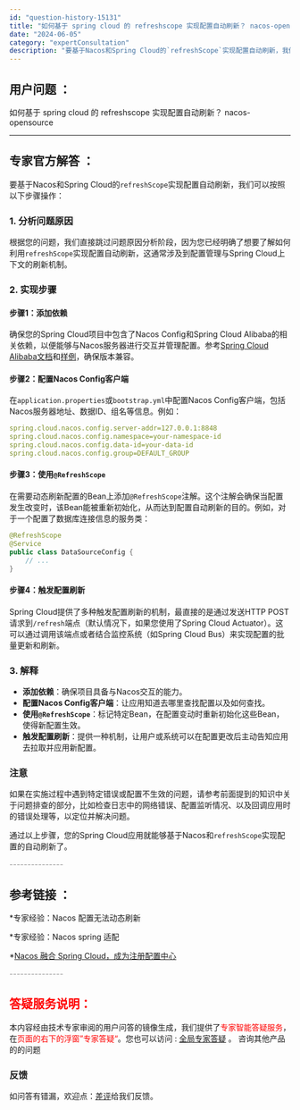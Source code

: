 ```yaml
---
id: "question-history-15131"
title: "如何基于 spring cloud 的 refreshscope 实现配置自动刷新？ nacos-opensource"
date: "2024-06-05"
category: "expertConsultation"
description: "要基于Nacos和Spring Cloud的`refreshScope`实现配置自动刷新，我们可以按照以下步骤操作：### 1. 分析问题原因根据您的问题，我们直接跳过问题原因分析阶段，因为您已经明确了想要了解如何利用`refreshScope`实现配置自动刷新，这通常涉及到配置管理与Spring "
---
```


## 用户问题 ： 
 如何基于 spring cloud 的 refreshscope 实现配置自动刷新？ nacos-opensource 

---------------
## 专家官方解答 ：

要基于Nacos和Spring Cloud的`refreshScope`实现配置自动刷新，我们可以按照以下步骤操作：

### 1. 分析问题原因
根据您的问题，我们直接跳过问题原因分析阶段，因为您已经明确了想要了解如何利用`refreshScope`实现配置自动刷新，这通常涉及到配置管理与Spring Cloud上下文的刷新机制。

### 2. 实现步骤

#### 步骤1：添加依赖
确保您的Spring Cloud项目中包含了Nacos Config和Spring Cloud Alibaba的相关依赖，以便能够与Nacos服务器进行交互并管理配置。参考[Spring Cloud Alibaba文档](https://github.com/spring-cloud-incubator/spring-cloud-alibaba/wiki/Nacos-config)和[样例](https://github.com/nacos-group/nacos-spring-boot-project/tree/master/nacos-spring-boot-samples)，确保版本兼容。

#### 步骤2：配置Nacos Config客户端
在`application.properties`或`bootstrap.yml`中配置Nacos Config客户端，包括Nacos服务器地址、数据ID、组名等信息。例如：
```yaml
spring.cloud.nacos.config.server-addr=127.0.0.1:8848
spring.cloud.nacos.config.namespace=your-namespace-id
spring.cloud.nacos.config.data-id=your-data-id
spring.cloud.nacos.config.group=DEFAULT_GROUP
```

#### 步骤3：使用`@RefreshScope`
在需要动态刷新配置的Bean上添加`@RefreshScope`注解。这个注解会确保当配置发生改变时，该Bean能被重新初始化，从而达到配置自动刷新的目的。例如，对于一个配置了数据库连接信息的服务类：
```java
@RefreshScope
@Service
public class DataSourceConfig {
    // ...
}
```

#### 步骤4：触发配置刷新
Spring Cloud提供了多种触发配置刷新的机制，最直接的是通过发送HTTP POST请求到`/refresh`端点（默认情况下，如果您使用了Spring Cloud Actuator）。这可以通过调用该端点或者结合监控系统（如Spring Cloud Bus）来实现配置的批量更新和刷新。

### 3. 解释
- **添加依赖**：确保项目具备与Nacos交互的能力。
- **配置Nacos Config客户端**：让应用知道去哪里查找配置以及如何查找。
- **使用`@RefreshScope`**：标记特定Bean，在配置变动时重新初始化这些Bean，使得新配置生效。
- **触发配置刷新**：提供一种机制，让用户或系统可以在配置更改后主动告知应用去拉取并应用新配置。

### 注意
如果在实施过程中遇到特定错误或配置不生效的问题，请参考前面提到的知识中关于问题排查的部分，比如检查日志中的网络错误、配置监听情况、以及回调应用时的错误处理等，以定位并解决问题。

通过以上步骤，您的Spring Cloud应用就能够基于Nacos和`refreshScope`实现配置的自动刷新了。


<font color="#949494">---------------</font> 


## 参考链接 ：

*专家经验：Nacos 配置无法动态刷新 
 
 *专家经验：Nacos spring 适配 
 
 *[Nacos 融合 Spring Cloud，成为注册配置中心](https://nacos.io/docs/latest/ecology/use-nacos-with-spring-cloud)


 <font color="#949494">---------------</font> 
 


## <font color="#FF0000">答疑服务说明：</font> 

本内容经由技术专家审阅的用户问答的镜像生成，我们提供了<font color="#FF0000">专家智能答疑服务</font>，在<font color="#FF0000">页面的右下的浮窗”专家答疑“</font>。您也可以访问 : [全局专家答疑](https://opensource.alibaba.com/chatBot) 。 咨询其他产品的的问题

### 反馈
如问答有错漏，欢迎点：[差评](https://ai.nacos.io/user/feedbackByEnhancerGradePOJOID?enhancerGradePOJOId=15133)给我们反馈。
